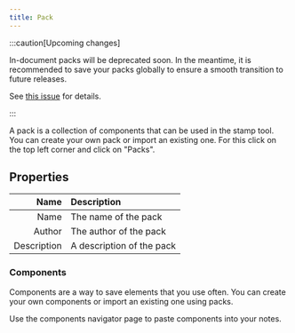 ```yaml
---
title: Pack
---
```


:::caution[Upcoming changes]

In-document packs will be deprecated soon. In the meantime, it is recommended to save your packs globally to ensure a smooth transition to future releases.

See [this issue](https://github.com/LinwoodDev/Butterfly/issues/805) for details.

:::

A pack is a collection of components that can be used in the stamp tool. You can create your own pack or import an existing one. For this click on the top left corner and click on "Packs".

## Properties

Name | Description
---: | :---
Name | The name of the pack
Author | The author of the pack
Description | A description of the pack

### Components

Components are a way to save elements that you use often. You can create your own components or import an existing one using packs.

Use the components navigator page to paste components into your notes.

